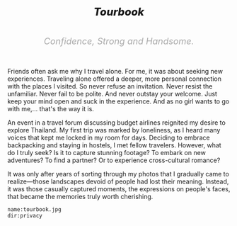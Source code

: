 <h1></h1>

<h5 style="font-size:24px;text-align:center;font-weight:800">
Tourbook
</h5>

<h6 style="font-size:20px;text-align:center;color:#aaa">
Confidence, Strong and Handsome.
</h6>

Friends often ask me why I travel alone. For me, it was about seeking new experiences. Traveling alone offered a deeper, more personal connection with the places I visited. So never refuse an invitation. Never resist the unfamiliar. Never fail to be polite. And never outstay your welcome. Just keep your mind open and suck in the experience. And as no girl wants to go with me,... that's the way it is.

An event in a travel forum discussing budget airlines reignited my desire to explore Thailand. My first trip was marked by loneliness, as I heard many voices that kept me locked in my room for days. Deciding to embrace backpacking and staying in hostels, I met fellow travelers. However, what do I truly seek? Is it to capture stunning footage? To embark on new adventures? To find a partner? Or to experience cross-cultural romance?

It was only after years of sorting through my photos that I gradually came to realize—those landscapes devoid of people had lost their meaning. Instead, it was those casually captured moments, the expressions on people's faces, that became the memories truly worth cherishing.

```<a-img>
name:tourbook.jpg
dir:privacy
```

<a-map points="100.5545711,13.802285,Bangkok|99.706329,17.031670,Sukhothai|98.9978128,18.7840584,Chiang Mai|98.2913469,7.8877042,Phuket|101.69091652316015,3.1314496300435706,Kula Lumpur|116.0776038,5.9833774,Kota Kinabalu|118.6271726,4.2477133,Mabul|100.343897,5.420885,Penang|99.825093,10.085696,Koh Tao|100.068051,9.676993,Koh Phangan|98.810486,8.042807,Krabi|97.645576,8.573707,Koh Similan|99.3283169,9.1438932,Surat Thani|116.565853,6.0076652,Mount Kinabalu|100.055656,9.5179429,Koh Samui|118.6276134545917,4.124777700091974,Sipadan|117.8871584972851,4.244807239632564,Tawau" flights="98.9978128,18.7840584,Chiang Mai~98.2913469,7.8877042,Phuket;1|98.2913469,7.8877042,Phuket~100.5545711,13.802285,Bangkok;1|101.69091652316015,3.1314496300435706,Kula Lumpur~116.0776038,5.9833774,Kota Kinabalu;2|116.0776038,5.9833774,Kota Kinabalu~117.8871584972851,4.244807239632564,Tawau;3|106.54798507690431,29.565096041059476,Chongqing~100.5545711,13.802285,Bangkok;8|116.0776038,5.9833774,Kota Kinabalu~100.343897,5.420885,Penang;1|100.5545711,13.802285,Bangkok~98.9978128,18.7840584,Chiang Mai;2|100.5545711,13.802285,Bangkok~99.3283169,9.1438932,Surat Thani;3|106.54798507690431,29.565096041059476,Chongqing~101.69091652316015,3.1314496300435706,Kula Lumpur;1|101.69091652316015,3.1314496300435706,Kula Lumpur~99.3283169,9.1438932,Surat Thani;1|117.8871584972851,4.244807239632564,Tawau~101.69091652316015,3.1314496300435706,Kula Lumpur;1|98.2913469,7.8877042,Phuket~114.17129516601564,22.25224180463098,Hong Kong;1|114.03671264648439,22.54426932077957,Shenzhen~106.54798507690431,29.565096041059476,Chongqing;1|113.49014282226564,22.94448298891614,Kunming~106.54798507690431,29.565096041059476,Chongqing;2|113.49014282226564,22.94448298891614,Kunming~101.69091652316015,3.1314496300435706,Kula Lumpur;2" theme="dataviz"></a-map>

<a-secret name="timeline" autoload></a-secret>
